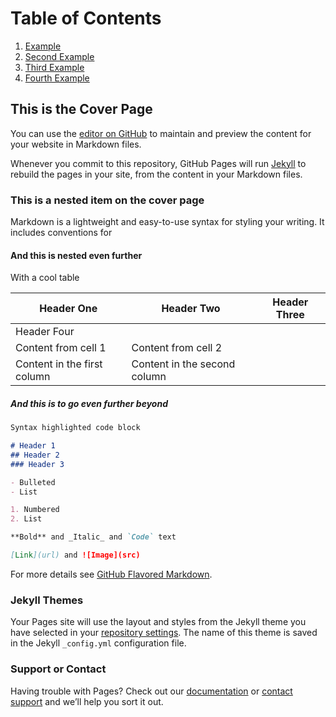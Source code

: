 # Table of Contents
1. [Example](#Example)
2. [Second Example](#example2)
3. [Third Example](#third-example)
4. [Fourth Example](#fourth-example)


## This is the Cover Page

You can use the [editor on GitHub](https://github.com/jbaker217/jbaker217.github.io/edit/master/index.md) to maintain and preview the content for your website in Markdown files.

Whenever you commit to this repository, GitHub Pages will run [Jekyll](https://jekyllrb.com/) to rebuild the pages in your site, from the content in your Markdown files.

### This is a nested item on the cover page

Markdown is a lightweight and easy-to-use syntax for styling your writing. It includes conventions for

#### And this is nested even further
With a cool table

Header One | Header Two | Header Three |
---------- | ---------- | ------------ |
|           Header Four                |
Content from cell 1 | Content from cell 2
Content in the first column | Content in the second column

##### And this is to go even further beyond

```markdown
Syntax highlighted code block

# Header 1
## Header 2
### Header 3

- Bulleted
- List

1. Numbered
2. List

**Bold** and _Italic_ and `Code` text

[Link](url) and ![Image](src)
```

For more details see [GitHub Flavored Markdown](https://guides.github.com/features/mastering-markdown/).

### Jekyll Themes

Your Pages site will use the layout and styles from the Jekyll theme you have selected in your [repository settings](https://github.com/jbaker217/jbaker217.github.io/settings). The name of this theme is saved in the Jekyll `_config.yml` configuration file.

### Support or Contact

Having trouble with Pages? Check out our [documentation](https://help.github.com/categories/github-pages-basics/) or [contact support](https://github.com/contact) and we’ll help you sort it out.
